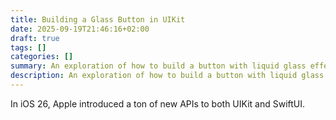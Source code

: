 ```yaml
---
title: Building a Glass Button in UIKit
date: 2025-09-19T21:46:16+02:00
draft: true
tags: []
categories: []
summary: An exploration of how to build a button with liquid glass effects in UIKit.
description: An exploration of how to build a button with liquid glass effects in UIKit.
---
```


In iOS 26, Apple introduced a ton of new APIs to both UIKit and SwiftUI.
